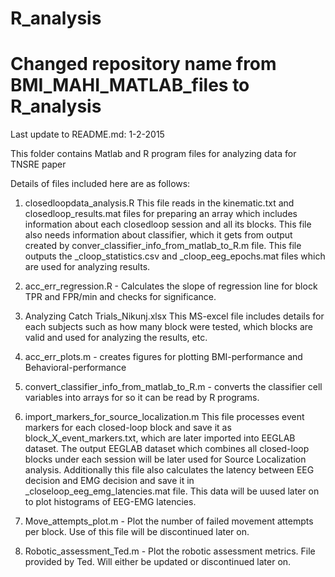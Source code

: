 R_analysis
=====================
Changed repository name from BMI_MAHI_MATLAB_files to R_analysis
================================================================
Last update to README.md: 1-2-2015

This folder contains Matlab and R program files for analyzing data for TNSRE paper

Details of files included here are as follows: 

1. closedloopdata_analysis.R
	This file reads in the kinematic.txt and closedloop_results.mat files for preparing an array which includes information about each closedloop session and all its blocks. This file also needs information about classifier, which it gets from output created by conver_classifier_info_from_matlab_to_R.m file. 
	This file outputs the _cloop_statistics.csv and _cloop_eeg_epochs.mat files which are used for analyzing results. 

2. acc_err_regression.R - Calculates the slope of regression line for block TPR and FPR/min and checks for significance.

3. Analyzing Catch Trials_Nikunj.xlsx
	This MS-excel file includes details for each subjects such as how many block were tested, which blocks are valid and used for analyzing the results, etc.

4. acc_err_plots.m - creates figures for plotting BMI-performance and Behavioral-performance

5. convert_classifier_info_from_matlab_to_R.m - converts the classifier cell variables into arrays for so it can be read by R programs. 

6. import_markers_for_source_localization.m
	This file processes event markers for each closed-loop block and save it as block_X_event_markers.txt, which are later imported into EEGLAB dataset. The output EEGLAB dataset which combines all closed-loop blocks under each session will be later used for Source Localization analysis. 
	Additionally this file also calculates the latency between EEG decision and EMG decision and save it in _closeloop_eeg_emg_latencies.mat file. This data will be uused later on to plot histograms of EEG-EMG latencies.

7. Move_attempts_plot.m - Plot the number of failed movement attempts per block. Use of this file will be discontinued later on. 

8. Robotic_assessment_Ted.m - Plot the robotic assessment metrics. File provided by Ted. Will either be updated or discontinued later on. 
	


